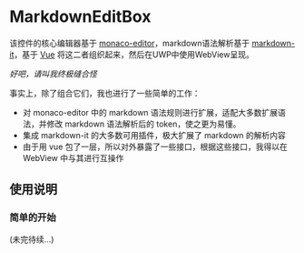 # MarkdownEditBox

该控件的核心编辑器基于 [monaco-editor](https://microsoft.github.io/monaco-editor/)，markdown语法解析基于 [markdown-it](https://github.com/markdown-it/markdown-it)，基于 [Vue](https://vuejs.org/) 将这二者组织起来，然后在UWP中使用WebView呈现。

*好吧，请叫我终极缝合怪*

事实上，除了组合它们，我也进行了一些简单的工作：

- 对 monaco-editor 中的 markdown 语法规则进行扩展，适配大多数扩展语法，并修改 markdown 语法解析后的 token，使之更为易懂。
- 集成 markdown-it 的大多数可用插件，极大扩展了 markdown 的解析内容
- 由于用 vue 包了一层，所以对外暴露了一些接口，根据这些接口，我得以在 WebView 中与其进行互操作

## 使用说明

### 简单的开始

(未完待续...)